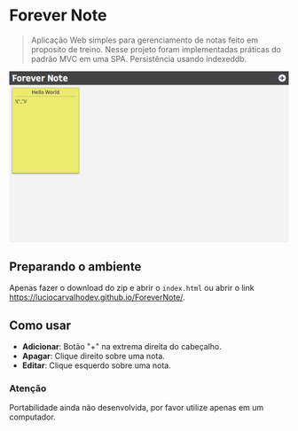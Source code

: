 # Forever Note
>Aplicação Web simples para gerenciamento de notas feito em proposito de treino. Nesse projeto foram implementadas práticas do padrão MVC em uma SPA. Persistência usando indexeddb.

![ForeverNote Print](https://github.com/LucioCarvalhoDev/ForeverNote/blob/master/banner-readme.png)

## Preparando o ambiente
 Apenas fazer o download do zip e abrir o ```index.html``` ou abrir o link https://luciocarvalhodev.github.io/ForeverNote/.

## Como usar
 - **Adicionar**: Botão "+" na extrema direita do cabeçalho.
 - **Apagar**: Clique direito sobre uma nota.
 - **Editar**: Clique esquerdo sobre uma nota.

### Atenção
 Portabilidade ainda não desenvolvida, por favor utilize apenas em um computador.
